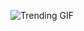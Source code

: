 ![Trending GIF](https://media2.giphy.com/media/v1.Y2lkPThiYjIxNzcyeXF0ZzhlbXBkY3ZvdDdrYmxpaGVkMm1xZzBkZjl1NmJwN2JmeHJ4OSZlcD12MV9naWZzX3NlYXJjaCZjdD1n/2jMtpIi8mhE8ctiMtK/giphy.gif)
